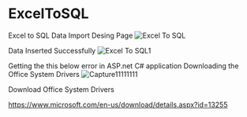# ExcelToSQL
Excel to SQL Data Import Desing Page
![Excel To SQL](https://user-images.githubusercontent.com/109687181/204141947-d594e09c-6e3c-4bf9-af12-d7f8429d7146.JPG)

Data Inserted Successfully
![Excel To SQL1](https://user-images.githubusercontent.com/109687181/204142027-e8f7bd45-0fc0-4e24-b0f2-bfd6fbde0519.JPG)

Getting the this below error in ASP.net C# application 
Downloading the Office System Drivers
![Capture11111111](https://user-images.githubusercontent.com/109687181/204142455-5163d15e-4be4-4f31-98a8-6800ee566c77.JPG)

Download  Office System Drivers

https://www.microsoft.com/en-us/download/details.aspx?id=13255

